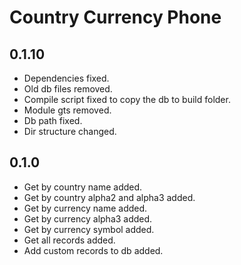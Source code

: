 # Country Currency Phone

## 0.1.10
- Dependencies fixed.
- Old db files removed.
- Compile script fixed to copy the db to build folder.
- Module gts removed.
- Db path fixed.
- Dir structure changed.

## 0.1.0
- Get by country name added.
- Get by country alpha2 and alpha3 added.
- Get by currency name added.
- Get by currency alpha3 added.
- Get by currency symbol added.
- Get all records added.
- Add custom records to db added.
